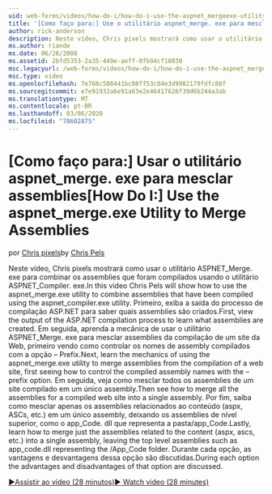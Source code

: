 ```yaml
---
uid: web-forms/videos/how-do-i/how-do-i-use-the-aspnet_mergeexe-utility-to-merge-assemblies
title: '[Como faço para:] Use o utilitário aspnet_merge. exe para mesclar assemblies | Microsoft Docs'
author: rick-anderson
description: Neste vídeo, Chris pixels mostrará como usar o utilitário aspnet_merge. exe para combinar assemblies que foram compilados usando o aspnet_compiler. exe utilitário...
ms.author: riande
ms.date: 06/26/2008
ms.assetid: 2bfd5353-2a35-449e-aeff-0fb94cf10030
msc.legacyurl: /web-forms/videos/how-do-i/how-do-i-use-the-aspnet_mergeexe-utility-to-merge-assemblies
msc.type: video
ms.openlocfilehash: 7e768c508441bc08ff53c04e3d9982179fdfc88f
ms.sourcegitcommit: e7e91932a6e91a63e2e46417626f39d6b244a3ab
ms.translationtype: MT
ms.contentlocale: pt-BR
ms.lasthandoff: 03/06/2020
ms.locfileid: "78602875"
---
```

# <a name="how-do-i-use-the-aspnet_mergeexe-utility-to-merge-assemblies"></a><span data-ttu-id="9c250-103">[Como faço para:] Usar o utilitário aspnet_merge. exe para mesclar assemblies</span><span class="sxs-lookup"><span data-stu-id="9c250-103">[How Do I:] Use the aspnet_merge.exe Utility to Merge Assemblies</span></span>

<span data-ttu-id="9c250-104">por [Chris pixels](https://twitter.com/chrispels)</span><span class="sxs-lookup"><span data-stu-id="9c250-104">by [Chris Pels](https://twitter.com/chrispels)</span></span>

<span data-ttu-id="9c250-105">Neste vídeo, Chris pixels mostrará como usar o utilitário ASPNET\_Merge. exe para combinar os assemblies que foram compilados usando o utilitário ASPNET\_Compiler. exe.</span><span class="sxs-lookup"><span data-stu-id="9c250-105">In this video Chris Pels will show how to use the aspnet\_merge.exe utility to combine assemblies that have been compiled using the aspnet\_compiler.exe utility.</span></span> <span data-ttu-id="9c250-106">Primeiro, exiba a saída do processo de compilação ASP.NET para saber quais assemblies são criados.</span><span class="sxs-lookup"><span data-stu-id="9c250-106">First, view the output of the ASP.NET compilation process to learn what assemblies are created.</span></span> <span data-ttu-id="9c250-107">Em seguida, aprenda a mecânica de usar o utilitário ASPNET\_Merge. exe para mesclar assemblies da compilação de um site da Web, primeiro vendo como controlar os nomes de assembly compilados com a opção – Prefix.</span><span class="sxs-lookup"><span data-stu-id="9c250-107">Next, learn the mechanics of using the aspnet\_merge.exe utility to merge assemblies from the compilation of a web site, first seeing how to control the compiled assembly names with the –prefix option.</span></span> <span data-ttu-id="9c250-108">Em seguida, veja como mesclar todos os assemblies de um site compilado em um único assembly.</span><span class="sxs-lookup"><span data-stu-id="9c250-108">Then see how to merge all the assemblies for a compiled web site into a single assembly.</span></span> <span data-ttu-id="9c250-109">Por fim, saiba como mesclar apenas os assemblies relacionados ao conteúdo (aspx, ASCs, etc.) em um único assembly, deixando os assemblies de nível superior, como o app\_Code. dll que representa a pasta/app\_Code.</span><span class="sxs-lookup"><span data-stu-id="9c250-109">Lastly, learn how to merge just the assemblies related to the content (aspx, ascs, etc.) into a single assembly, leaving the top level assemblies such as app\_code.dll representing the /App\_Code folder.</span></span> <span data-ttu-id="9c250-110">Durante cada opção, as vantagens e desvantagens dessa opção são discutidas.</span><span class="sxs-lookup"><span data-stu-id="9c250-110">During each option the advantages and disadvantages of that option are discussed.</span></span>

[<span data-ttu-id="9c250-111">&#9654;Assistir ao vídeo (28 minutos)</span><span class="sxs-lookup"><span data-stu-id="9c250-111">&#9654; Watch video (28 minutes)</span></span>](https://channel9.msdn.com/Blogs/ASP-NET-Site-Videos/how-do-i-use-the-aspnet_mergeexe-utility-to-merge-assemblies)
